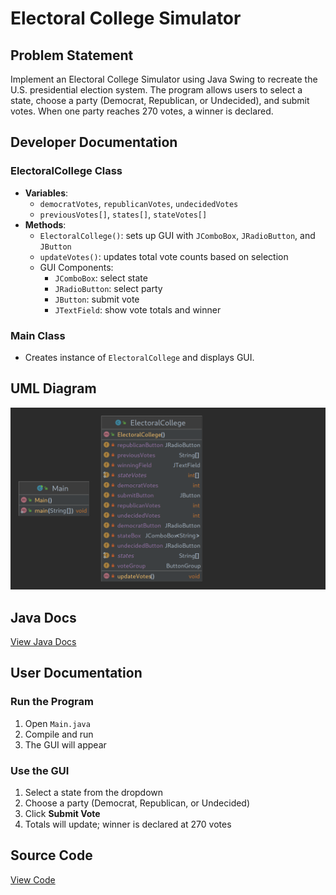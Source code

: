 # Electoral College Simulator

## Problem Statement
Implement an Electoral College Simulator using Java Swing to recreate the U.S. presidential election system. The program allows users to select a state, choose a party (Democrat, Republican, or Undecided), and submit votes. When one party reaches 270 votes, a winner is declared.

## Developer Documentation

### ElectoralCollege Class
- **Variables**:
  - `democratVotes`, `republicanVotes`, `undecidedVotes`
  - `previousVotes[]`, `states[]`, `stateVotes[]`
- **Methods**:
  - `ElectoralCollege()`: sets up GUI with `JComboBox`, `JRadioButton`, and `JButton`
  - `updateVotes()`: updates total vote counts based on selection
  - GUI Components:
    - `JComboBox`: select state
    - `JRadioButton`: select party
    - `JButton`: submit vote
    - `JTextField`: show vote totals and winner

### Main Class
- Creates instance of `ElectoralCollege` and displays GUI.

## UML Diagram
![UML](https://github.com/bradenmiller22/SoftwareDesign/blob/main/ElectoralCollege/doc/uml.png)

## Java Docs
[View Java Docs](http://localhost:8000/bmiller38_swd)

## User Documentation

### Run the Program
1. Open `Main.java`
2. Compile and run
3. The GUI will appear

### Use the GUI
1. Select a state from the dropdown
2. Choose a party (Democrat, Republican, or Undecided)
3. Click **Submit Vote**
4. Totals will update; winner is declared at 270 votes

## Source Code
[View Code](https://github.com/bradenmiller22/SoftwareDesign/tree/main/ElectoralCollege/src)
